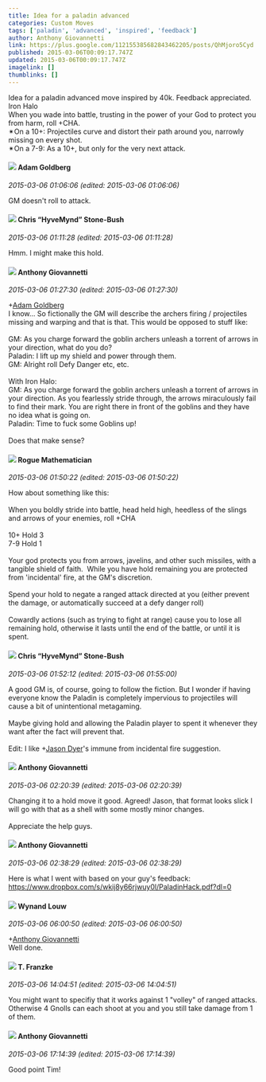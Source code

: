 ```yaml
---
title: Idea for a paladin advanced
categories: Custom Moves
tags: ['paladin', 'advanced', 'inspired', 'feedback']
author: Anthony Giovannetti
link: https://plus.google.com/112155385682843462205/posts/QhMjoro5Cyd
published: 2015-03-06T00:09:17.747Z
updated: 2015-03-06T00:09:17.747Z
imagelink: []
thumblinks: []
---
```


Idea for a paladin advanced move inspired by 40k. Feedback appreciated. <br />Iron Halo <br />When you wade into battle, trusting in the power of your God to protect you from harm, roll +CHA. <br />✴On a 10+: Projectiles curve and distort their path around you, narrowly missing on every shot. <br />✴On a 7-9: As a 10+, but only for the very next attack. 
<div id='comment z120fhraszipw3pgh04cgfdrgwz2sz5gtrc0k'>
  <h4><img src='{{site.baseurl}}//images/avatars/103338054187217183319_photo.jpg'> Adam Goldberg</h4>
      <p><cite>2015-03-06 01:06:06 (edited: 2015-03-06 01:06:06)</cite></p>
        <p>GM doesn&#39;t roll to attack.</p>
</div>
        

<div id='comment z120fhraszipw3pgh04cgfdrgwz2sz5gtrc0k'>
  <h4><img src='{{site.baseurl}}//images/avatars/108053817066303198241_photo.jpg'> Chris “HyveMynd” Stone-Bush</h4>
      <p><cite>2015-03-06 01:11:28 (edited: 2015-03-06 01:11:28)</cite></p>
        <p>Hmm. I might make this hold.</p>
</div>
        

<div id='comment z120fhraszipw3pgh04cgfdrgwz2sz5gtrc0k'>
  <h4><img src='{{site.baseurl}}//images/avatars/112155385682843462205_photo.jpg'> Anthony Giovannetti</h4>
      <p><cite>2015-03-06 01:27:30 (edited: 2015-03-06 01:27:30)</cite></p>
        <p><span class="proflinkWrapper"><span class="proflinkPrefix">+</span><a class="proflink" href="https://plus.google.com/103338054187217183319" oid="103338054187217183319">Adam Goldberg</a></span> <br />I know... So fictionally the GM will describe the archers firing / projectiles missing and warping and that is that. This would be opposed to stuff like:<br /><br />GM: As you charge forward the goblin archers unleash a torrent of arrows in your direction, what do you do? <br />Paladin: I lift up my shield and power through them. <br />GM: Alright roll Defy Danger etc, etc. <br /><br />With Iron Halo:<br />GM: As you charge forward the goblin archers unleash a torrent of arrows in your direction. As you fearlessly stride through, the arrows miraculously fail to find their mark. You are right there in front of the goblins and they have no idea what is going on. <br />Paladin: Time to fuck some Goblins up! <br /><br />Does that make sense? </p>
</div>
        

<div id='comment z120fhraszipw3pgh04cgfdrgwz2sz5gtrc0k'>
  <h4><img src='{{site.baseurl}}//images/avatars/110437742448212448026_photo.jpg'> Rogue Mathematician</h4>
      <p><cite>2015-03-06 01:50:22 (edited: 2015-03-06 01:50:22)</cite></p>
        <p>How about something like this:<br /><br />When you boldly stride into battle, head held high, heedless of the slings and arrows of your enemies, roll +CHA<br /><br />10+ Hold 3<br />7-9 Hold 1<br /><br />Your god protects you from arrows, javelins, and other such missiles, with a tangible shield of faith.  While you have hold remaining you are protected from &#39;incidental&#39; fire, at the GM&#39;s discretion.<br /><br />Spend your hold to negate a ranged attack directed at you (either prevent the damage, or automatically succeed at a defy danger roll)<br /><br />Cowardly actions (such as trying to fight at range) cause you to lose all remaining hold, otherwise it lasts until the end of the battle, or until it is spent.</p>
</div>
        

<div id='comment z120fhraszipw3pgh04cgfdrgwz2sz5gtrc0k'>
  <h4><img src='{{site.baseurl}}//images/avatars/108053817066303198241_photo.jpg'> Chris “HyveMynd” Stone-Bush</h4>
      <p><cite>2015-03-06 01:52:12 (edited: 2015-03-06 01:55:00)</cite></p>
        <p>A good GM is, of course, going to follow the fiction. But I wonder if having everyone know the Paladin is completely impervious to projectiles will cause a bit of unintentional metagaming.<br /><br />Maybe giving hold and allowing the Paladin player to spent it whenever they want after the fact will prevent that.<br /><br />Edit: I like <span class="proflinkWrapper"><span class="proflinkPrefix">+</span><a class="proflink" href="https://plus.google.com/110437742448212448026" oid="110437742448212448026">Jason Dyer</a></span>&#39;s immune from incidental fire suggestion. </p>
</div>
        

<div id='comment z120fhraszipw3pgh04cgfdrgwz2sz5gtrc0k'>
  <h4><img src='{{site.baseurl}}//images/avatars/112155385682843462205_photo.jpg'> Anthony Giovannetti</h4>
      <p><cite>2015-03-06 02:20:39 (edited: 2015-03-06 02:20:39)</cite></p>
        <p>Changing it to a hold move it good. Agreed! Jason, that format looks slick I will go with that as a shell with some mostly minor changes. <br /><br />Appreciate the help guys. </p>
</div>
        

<div id='comment z120fhraszipw3pgh04cgfdrgwz2sz5gtrc0k'>
  <h4><img src='{{site.baseurl}}//images/avatars/112155385682843462205_photo.jpg'> Anthony Giovannetti</h4>
      <p><cite>2015-03-06 02:38:29 (edited: 2015-03-06 02:38:29)</cite></p>
        <p>Here is what I went with based on your guy&#39;s feedback: <br /><a href="https://www.dropbox.com/s/wkij8y66rjwuy0l/PaladinHack.pdf?dl=0" class="ot-anchor">https://www.dropbox.com/s/wkij8y66rjwuy0l/PaladinHack.pdf?dl=0</a></p>
</div>
        

<div id='comment z120fhraszipw3pgh04cgfdrgwz2sz5gtrc0k'>
  <h4><img src='{{site.baseurl}}//images/avatars/111256963556395023796_photo.jpg'> Wynand Louw</h4>
      <p><cite>2015-03-06 06:00:50 (edited: 2015-03-06 06:00:50)</cite></p>
        <p><span class="proflinkWrapper"><span class="proflinkPrefix">+</span><a class="proflink" href="https://plus.google.com/112155385682843462205" oid="112155385682843462205">Anthony Giovannetti</a></span> <br />Well done.</p>
</div>
        

<div id='comment z120fhraszipw3pgh04cgfdrgwz2sz5gtrc0k'>
  <h4><img src='{{site.baseurl}}//images/avatars/110330901807759406775_photo.jpg'> T. Franzke</h4>
      <p><cite>2015-03-06 14:04:51 (edited: 2015-03-06 14:04:51)</cite></p>
        <p>You might want to specifiy that it works against 1 &quot;volley&quot; of ranged attacks. Otherwise 4 Gnolls can each shoot at you and you still take damage from 1 of them. </p>
</div>
        

<div id='comment z120fhraszipw3pgh04cgfdrgwz2sz5gtrc0k'>
  <h4><img src='{{site.baseurl}}//images/avatars/112155385682843462205_photo.jpg'> Anthony Giovannetti</h4>
      <p><cite>2015-03-06 17:14:39 (edited: 2015-03-06 17:14:39)</cite></p>
        <p>Good point Tim!</p>
</div>
        